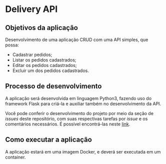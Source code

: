 # Delivery API

## Objetivos da aplicação

Desenvolvimento de uma aplicação CRUD com uma API simples, que possa:

* Cadastrar pedidos;
* Listar os pedidos cadastrados;
* Editar os pedidos cadastrados;
* Excluir um dos pedidos cadastrados.

## Processo de desenvolvimento

A aplicação será desenvolvida em linguagem Python3, fazendo uso do framework Flask para criá-la e auxiliar também no desenvolvimento da API.

Você pode conferir o desenvolvimento do projeto por meio da seção de _issues_ deste repositório, com suas respectivas tarefas por _issue_ e os comentários necessários. É possível encontrá-las neste [link](https://github.com/MorettiGS/delivery-api/issues?q=is%3Aissue+is%3Aclosed+sort%3Acreated-asc).

## Como executar a aplicação

A aplicação estará em uma imagem Docker, e deverá ser executada em um container.
